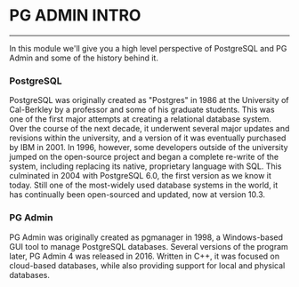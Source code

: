 # PG ADMIN INTRO
---

In this module we'll give you a high level perspective of PostgreSQL and PG Admin and some of the history behind it.

### PostgreSQL
PostgreSQL was originally created as "Postgres" in 1986 at the University of Cal-Berkley by a professor and some of his graduate students. This was one of the first major attempts at creating a relational database system. Over the course of the next decade, it underwent several major updates and revisions within the university, and a version of it was eventually purchased by IBM in 2001. In 1996, however, some developers outside of the university jumped on the open-source project and began a complete re-write of the system, including replacing its native, proprietary language with SQL. This culminated in 2004 with PostgreSQL 6.0, the first version as we know it today. Still one of the most-widely used database systems in the world, it has continually been open-sourced and updated, now at version 10.3.

### PG Admin
PG Admin was originally created as pgmanager in 1998, a Windows-based GUI tool to manage PostgreSQL databases. Several versions of the program later, PG Admin 4 was released in 2016. Written in C++, it was focused on cloud-based databases, while also providing support for local and physical databases.

